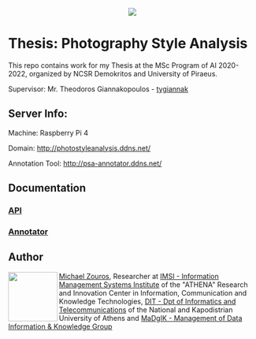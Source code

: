 <p align="center">
  <img src="https://i.imgur.com/68Juvpa.png"/>
</p>

# Thesis: Photography Style Analysis

This repo contains work for my Thesis at the MSc Program of AI 2020-2022, organized by NCSR Demokritos and University of Piraeus.

Supervisor: Mr. Theodoros Giannakopoulos - [tygiannak](https://github.com/tyiannak)

## Server Info:

Machine: Raspberry Pi 4

Domain: http://photostyleanalysis.ddns.net/

Annotation Tool: http://psa-annotator.ddns.net/

## Documentation

### [API](https://github.com/mzouros/MSc_AI_thesis/blob/main/Documentation_API.md)
### [Annotator](https://github.com/mzouros/MSc_AI_thesis/blob/main/Documentation_Annotator.md)

## Author
<img src="https://avatars.githubusercontent.com/u/41365637?v=4" align="left" height="100"/>

[Michael Zouros](https://www.michaelzouros.com/),
Researcher at [IMSI - Information Management Systems Institute](https://www.athenarc.gr/en/imsi) of the "ATHENA" Research and Innovation Center in Information, Communication and Knowledge Technologies, [DIT - Dpt of Informatics and Telecommunications](https://www.di.uoa.gr/en) of the National and Kapodistrian University of Athens and [MaDgIK - Management of Data Information & Knowledge Group](https://www.madgik.di.uoa.gr/)
